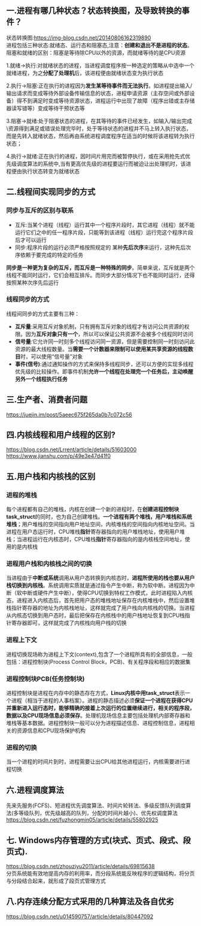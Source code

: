 ## 一.进程有哪几种状态？状态转换图，及导致转换的事件？
状态转换图:https://img-blog.csdn.net/20140806162319890  
进程包括三种状态:就绪态、运行态和阻塞态,注意：**创建和退出不是进程的状态**。阻塞和就绪的区别：阻塞是等待除CPU以外的资源，而就绪等待的是CPU资源  

1.就绪->执行:对就绪状态的进程，当进程调度程序按一种选定的策略从中选中一个就绪进程，为之**分配了处理机**后，该进程便由就绪状态变为执行状态  

2.执行->阻塞:正在执行的进程因为**发生某等待事件而无法执行**。如进程提出输入/输出请求而变成等待外部设备传输信息的状态，进程申请资源（主存空间或外部设备）得不到满足时变成等待资源状态，进程运行中出现了故障（程序出错或主存储器读写错等）变成等待干预状态等  

3.阻塞->就绪:处于阻塞状态的进程，在其等待的事件已经发生，如输入/输出完成\资源得到满足或错误处理完毕时，处于等待状态的进程并不马上转入执行状态，而是先转入就绪状态，然后再由系统进程调度程序在适当的时候将该进程转为执行状态；

4.执行->就绪:正在执行的进程，因时间片用完而被暂停执行，或在采用抢先式优先级调度算法的系统中,当有更高优先级的进程要运行而被迫让出处理机时，该进程便由执行状态转变为就绪状态

## 二.线程间实现同步的方式
### 同步与互斥的区别与联系
* 互斥:当某个进程（线程）运行其中一个程序片段时，其它进程（线程）就不能运行它们之中的任一程序片段，只能等到该进程（线程）运行完这个程序片段后才可以运行
* 同步:程序片段的运行必须严格按照规定的 某种**先后次序**来运行，这种先后次序依赖于要完成的特定的任务  

**同步是一种更为复杂的互斥，而互斥是一种特殊的同步**。简单来说，互斥就是两个线程不能同时运行，它们会相互排斥。而同步大部分情况下也不能同时运行，还得按照某种次序先后运行
### 线程同步的方式
线程间同步的方式主要有三种：
* **互斥量**:采用互斥对象机制，只有拥有互斥对象的线程才有访问公共资源的权限。因为**互斥对象只有一个**，所以可以保证公共资源不会被多个线程同时访问
* **信号量**:它允许同一时刻多个线程访问同一资源，但是需要控制同一时刻访问此资源的最大线程数量。当**需要一个计数器来限制可以使用某共享资源的线程数目**时，可以使用“信号量”对象
* **事件(信号)**:通过通知操作的方式来保持多线程同步，还可以方便的实现多线程优先级的比较操作。即事件机制**允许一个线程在处理完一个任务后，主动唤醒另外一个线程执行任务**

## 三.生产者、消费者问题
https://juejin.im/post/5aeec675f265da0b7c072c56

## 四.内核线程和用户线程的区别?
https://blog.csdn.net/Lrrent/article/details/51603000
https://www.jianshu.com/p/49e3e47d41f0

## 五.用户栈和内核栈的区别
### 进程的堆栈
每个进程都有自己的堆栈，内核在创建一个新的进程时，在**创建进程控制块task_struct**的同时，也为自己创建堆栈。**一个进程有两个堆栈，用户堆栈和系统堆栈**；用户堆栈的空间指向用户地址空间，内核堆栈的空间指向内核地址空间。当进程在用户态运行时，CPU堆栈**指针**寄存器指向的用户堆栈地址，使用用户堆栈；当进程运行在内核态时，CPU堆栈**指针**寄存器指向的是内核栈空间地址，使用的是内核栈

### 进程用户栈和内核栈之间的切换
当进程由于**中断或系统**调用从用户态转换到内核态时，**进程所使用的栈也要从用户栈切换到内核栈**。系统调用实质就是通过指令产生中断，称为软中断。进程因为中断（软中断或硬件产生中断），使得CPU切换到特权工作模式，此时进程陷入内核态，进程进入内核态后，首先把用户态的堆栈地址保存在内核堆栈中，然后设置堆栈指针寄存器的地址为内核栈地址，这样就完成了用户栈向内核栈的切换。当进程从内核态切换到用户态时，最后把保存在内核栈中的用户栈地址恢复到CPU栈指针寄存器即可，这样就完成了内核栈向用户栈的切换

### 进程上下文
进程切换现场称为进程上下文(context),包含了一个进程所具有的全部信息，一般包括：进程控制块(Process Control Block，PCB)、有关程序段和相应的数据集

### 进程控制块PCB(任务控制块)
进程控制块是进程在内存中的静态存在方式，**Linux内核中用task_struct**表示一个进程（相当于进程的人事档案）。进程的静态描述必须**保证一个进程在获得CPU并重新进入运行态时，能够精确的接着上次运行的位置继续进行，相关的程序段，数据以及CPU现场信息必须保存**。处理机现场信息主要包括处理机内部寄存器和堆栈等基本数据。进程控制块一般可以分为进程描述信息、进程控制信息，进程相关的资源信息和CPU现场保护机构

### 进程的切换
当一个进程的时间片到时，进程需要让出CPU给其他进程运行，内核需要进行进程切换

## 六.进程调度算法
先来先服务(FCFS)、短进程优先调度算法、时间片轮转法、多级反馈队列调度算法(多等级队列，优先级越高的队列，分配的时间片越小)、优先权调度算法
https://blog.csdn.net/fuzhongmin05/article/details/55802925

## 七. Windows内存管理的方式(块式、页式、段式、段页式).
https://blog.csdn.net/zhouziyu2011/article/details/69815638  
分页系统能有效地提高内存的利用率，而分段系统能反映程序的逻辑结构，将分页与分段结合起来，就形成了段页式管理方式

## 八.内存连续分配方式采用的几种算法及各自优劣
https://blog.csdn.net/u014590757/article/details/80447092